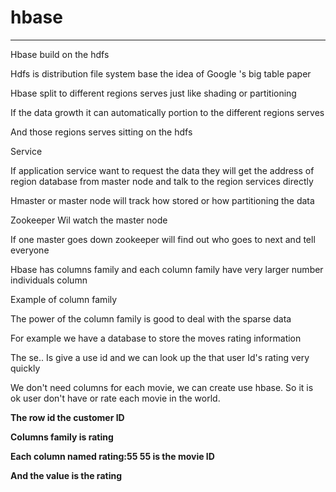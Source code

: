 # hbase



---

Hbase build on the hdfs

Hdfs is distribution file system base the idea of Google 's big table paper

Hbase split to different regions serves just like shading or partitioning



If the data growth it can automatically portion to the different regions serves



And those regions serves sitting on the hdfs

Service



If application service want to request the data they will get the address of region database from master node and talk to the region services directly



Hmaster or master node will track how stored or how partitioning the data

Zookeeper Wil watch the master node

If one master goes down zookeeper will find out who goes to next and tell everyone



Hbase has columns family and each column family have very larger number individuals column



Example of column family

The power of the column family is good to deal with the sparse data



For example we have a database to store the moves rating information



The se.. Is give a use id and we can look up the that user Id's rating very quickly



We don't need columns for each movie, we can create use hbase. So it is ok user don't have or rate each movie in the world.



**The row id the customer ID**

**Columns family is rating**

**Each column named rating:55 55 is the movie ID**

**And the value is the rating**








